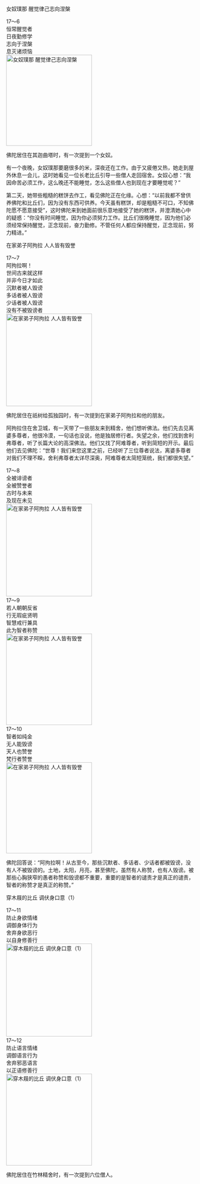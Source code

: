 女奴璞那 醒觉律己志向涅槃


<div class="e2">
<div>
17～6<br>
 恒常醒觉者<br>
 日夜勤修学<br>
 志向于涅槃<br>
 息灭诸烦恼
</div>
<img src="images/fjj-68-1.jpg" width="230" height="244" alt="女奴璞那 醒觉律己志向涅槃"/>
</div>

佛陀居住在其迦曲塔时，有一次提到一个女奴。

有一个夜晚，女奴璞那要磨很多的米，深夜还在工作。由于又疲倦又热，她走到屋外休息一会儿，这时她看见一位长老比丘引导一些僧人走回宿舍。女奴心想：“我因命苦必须工作，这么晚还不能睡觉，怎么这些僧人也到现在才要睡觉呢？”

第二天，她带些粗糙的糕饼去作工，看见佛陀正在化缘。心想：“以前我都不曾供养佛陀和比丘们，因为没有东西可供养。今天虽有糕饼，却是粗糙不可口，不知佛陀愿不愿意接受”，这时佛陀来到她面前很乐意地接受了她的糕饼，并澄清她心中的疑惑：“你没有时间睡觉，因为你必须努力工作。比丘们很晚睡觉，因为他们必须经常保持醒觉，正念现前，奋力勤修。不管任何人都应保持醒觉，正念现前，努力精进。”

在家弟子阿拘拉 人人皆有毁誉


<div class="e2">
<div>
17～7<br>
 阿拘拉啊！<br>
 世间古来就这样<br>
 并非今日才如此<br>
 沉默者被人毁谤<br>
 多话者被人毁谤<br>
 少话者被人毁谤<br>
 没有不被毁谤者
</div>
<img src="images/fjj-68-2.jpg" width="230" height="248" alt="在家弟子阿拘拉 人人皆有毁誉"/>
</div>

佛陀居住在祇树给孤独园时，有一次提到在家弟子阿拘拉和他的朋友。

阿拘拉住在舍卫城，有一天带了一些朋友来到精舍，他们想听佛法。他们先去见离婆多尊者，他很冷漠，一句话也没说，他是独居修行者。失望之余，他们找到舍利弗尊者，听了长篇大论的高深佛法。他们又找了阿难尊者，听到简短的开示。最后他们去见佛陀：“世尊！我们来您这里之前，已经听了三位尊者说法，离婆多尊者对我们不理不睬，舍利弗尊者太详尽深奥，阿难尊者太简短笼统，我们都很失望。”


<div class="e2">
<div>
17～8<br>
 全被诽谤者<br>
 全被赞誉者<br>
 古时与未来<br>
 及现在未见
</div>
<img src="images/fjj-68-3.jpg" width="230" height="248" alt="在家弟子阿拘拉 人人皆有毁誉"/>
</div>


<div class="e2">
<div>
17～9<br>
 若人朝朝反省<br>
 行无瑕疵贤明<br>
 智慧戒行兼具<br>
 此为智者称赞
</div>
<img src="images/fjj-68-4.jpg" width="230" height="245" alt="在家弟子阿拘拉 人人皆有毁誉"/>
</div>


<div class="e2">
<div>
17～10<br>
 智者如纯金<br>
 无人能毁谤<br>
 天人也赞誉<br>
 梵行者赞誉
</div>
<img src="images/fjj-68-5.jpg" width="230" height="244" alt="在家弟子阿拘拉 人人皆有毁誉"/>
</div>

佛陀回答说：“阿拘拉啊！从古至今，那些沉默者、多话者、少话者都被毁谤，没有人不被毁谤的。土地，太阳，月亮，甚至佛陀，虽然有人称赞，也有人毁谤。被那些心胸狭窄的愚者称赞和毁谤都不重要，重要的是智者的谴责才是真正的谴责，智者的称赞才是真正的称赞。”

穿木屐的比丘 调伏身口意（1）


<div class="e2">
<div>
17～11<br>
 防止身欲情绪<br>
 调御身体行为<br>
 舍弃身欲恶行<br>
 以自身修善行
</div>
<img src="images/fjj-68-6.jpg" width="230" height="249" alt="穿木屐的比丘 调伏身口意（1）"/>
</div>


<div class="e2">
<div>
17～12<br>
 防止语言情绪<br>
 调御语言行为<br>
 舍弃邪恶语言<br>
 以正语修善行
</div>
<img src="images/fjj-68-7.jpg" width="230" height="246" alt="穿木屐的比丘 调伏身口意（1）"/>
</div>

佛陀居住在竹林精舍时，有一次提到六位僧人。

